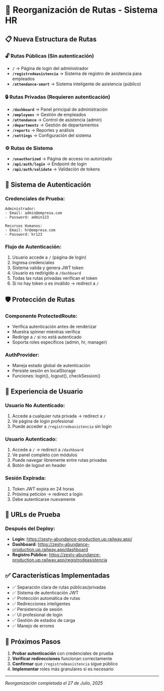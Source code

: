 # 🔧 Reorganización de Rutas - Sistema HR

## 📋 **Nueva Estructura de Rutas**

### **🔓 Rutas Públicas (Sin autenticación)**
- **`/`** → Página de login del administrador
- **`/registrodeasistencia`** → Sistema de registro de asistencia para empleados
- **`/attendance-smart`** → Sistema inteligente de asistencia (público)

### **🔒 Rutas Privadas (Requieren autenticación)**
- **`/dashboard`** → Panel principal de administración
- **`/employees`** → Gestión de empleados
- **`/attendance`** → Control de asistencia (admin)
- **`/departments`** → Gestión de departamentos
- **`/reports`** → Reportes y análisis
- **`/settings`** → Configuración del sistema

### **⚙️ Rutas de Sistema**
- **`/unauthorized`** → Página de acceso no autorizado
- **`/api/auth/login`** → Endpoint de login
- **`/api/auth/validate`** → Validación de tokens

## 🔐 **Sistema de Autenticación**

### **Credenciales de Prueba:**
```
Administrador:
- Email: admin@empresa.com
- Password: admin123

Recursos Humanos:
- Email: hr@empresa.com  
- Password: hr123
```

### **Flujo de Autenticación:**
1. Usuario accede a `/` (página de login)
2. Ingresa credenciales
3. Sistema valida y genera JWT token
4. Usuario es redirigido a `/dashboard`
5. Todas las rutas privadas verifican el token
6. Si no hay token o es inválido → redirect a `/`

## 🛡️ **Protección de Rutas**

### **Componente ProtectedRoute:**
- Verifica autenticación antes de renderizar
- Muestra spinner mientras verifica
- Redirige a `/` si no está autenticado
- Soporta roles específicos (admin, hr, manager)

### **AuthProvider:**
- Maneja estado global de autenticación
- Persiste sesión en localStorage
- Funciones: login(), logout(), checkSession()

## 📱 **Experiencia de Usuario**

### **Usuario No Autenticado:**
1. Accede a cualquier ruta privada → redirect a `/`
2. Ve página de login profesional
3. Puede acceder a `/registrodeasistencia` sin login

### **Usuario Autenticado:**
1. Accede a `/` → redirect a `/dashboard`
2. Ve panel completo con módulos
3. Puede navegar libremente entre rutas privadas
4. Botón de logout en header

### **Sesión Expirada:**
1. Token JWT expira en 24 horas
2. Próxima petición → redirect a login
3. Debe autenticarse nuevamente

## 🎯 **URLs de Prueba**

### **Después del Deploy:**
- **Login:** https://zesty-abundance-production.up.railway.app/
- **Dashboard:** https://zesty-abundance-production.up.railway.app/dashboard
- **Registro Público:** https://zesty-abundance-production.up.railway.app/registrodeasistencia

## ✅ **Características Implementadas**

- ✅ Separación clara de rutas públicas/privadas
- ✅ Sistema de autenticación JWT
- ✅ Protección automática de rutas
- ✅ Redirecciones inteligentes
- ✅ Persistencia de sesión
- ✅ UI profesional de login
- ✅ Gestión de estados de carga
- ✅ Manejo de errores

## 🔄 **Próximos Pasos**

1. **Probar autenticación** con credenciales de prueba
2. **Verificar redirecciones** funcionan correctamente
3. **Confirmar** que `/registrodeasistencia` sigue público
4. **Implementar** roles más granulares si es necesario

---

*Reorganización completada el 27 de Julio, 2025*

